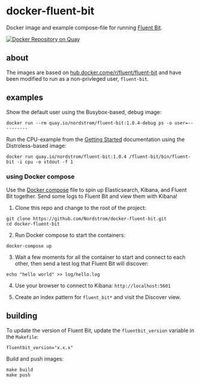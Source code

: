docker-fluent-bit
=================

Docker image and example compose-file for running [Fluent Bit](https://fluentbit.io://fluentbit.io).

[![Docker Repository on Quay](https://quay.io/repository/nordstrom/fluent-bit/status "Docker Repository on Quay")](https://quay.io/repository/nordstrom/fluent-bit)

## about

The images are based on [hub.docker.come/r/fluent/fluent-bit](https://hub.docker.com/r/fluent/fluent-bit) and have been modified to run as a non-privleged user, `fluent-bit`.

## examples

Show the default user using the Busybox-based, debug image:

```
docker run --rm quay.io/nordstrom/fluent-bit:1.0.4-debug ps -o user=----------
```

Run the CPU-example from the [Getting Started](https://docs.fluentbit.io/manual/installation/docker#getting-started) documentation using the Distroless-based image:

```
docker run quay.io/nordstrom/fluent-bit:1.0.4 /fluent-bit/bin/fluent-bit -i cpu -o stdout -f 1
```

### using Docker compose

Use the [Docker compose](https://docs.docker.com/compose/) file to spin up Elasticsearch, Kibana, and Fluent Bit together. Send some logs to Fluent Bit and view them with Kibana!

1. Clone this repo and change to the root of the project:

```
git clone https://github.com/Nordstrom/docker-fluent-bit.git
cd docker-fluent-bit
```

2. Run Docker compose to start the containers:
```
docker-compose up
```

3. Wait a few moments for all the container to start and connect to each other, then send a test log that Fluent Bit will discover:

```
echo "hello world" >> log/hello.log
```

4. Use your browser to connect to Kibana: `http://localhost:5601`

5. Create an index pattern for `fluent_bit*` and visit the Discover view.

## building

To update the version of Fluent Bit, update the `fluentbit_version` variable in the `Makefile`:

```
fluentbit_version="x.x.x"
```

Build and push images:

```
make build
make push
```

